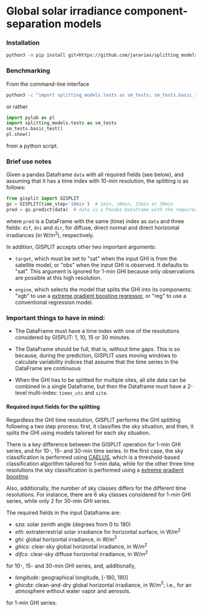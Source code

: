 # Global solar irradiance component-separation models


### Installation

```sh
python3 -m pip install git+https://github.com/jararias/splitting_models@main
```

### Benchmarking

From the command-line interface

```sh
python3 -c "import splitting_models.tests as sm_tests; sm_tests.basic_test()"
```

or rather

```python
import pylab as pl
import splitting_models.tests as sm_tests
sm_tests.basic_test()
pl.show()
```

from a python script.

### Brief use notes

Given a pandas Dataframe `data` with all required fields (see below), and assuming that it has a time
index with 10-min resolution, the splitting is as follows:

```python
from gisplit import GISPLIT
gs = GISPLIT(time_step='10min')  # 1min, 10min, 15min or 30min
pred = gs.predict(data)  # data is a Pandas Dataframe with the required fields
```

where `pred` is a DataFrame with the same (time) index as `data` and three fields: `dif`, `dni` and `dir`,
for diffuse, direct normal and direct horizontal irradiances (in W/m$`^2`$), respectively.

In addition, GISPLIT accepts other two important arguments:

- `target`, which must be set to "sat" when the input GHI is from the satellite model, or "obs" when the
input GHI is observed. It defaults to "sat". This argument is ignored for 1-min GHI because only observations
are possible at this high resolution.

- `engine`, which selects the model that splits the GHI into its components: "xgb" to use a
[extreme gradient boosting regressor](https://xgboost.readthedocs.io/en/stable/), or "reg" to use a conventional
 regression model.

### Important things to have in mind:

- The DataFrame must have a time index with one of the resolutions considered by GISPLIT: 1, 10, 15 or 30 minutes.

- The DataFrame should be full, that is, without time gaps. This is so because, during the prediction, GISPLIT
uses moving windows to calculate variability indices that assume that the time series in the DataFrame are continuous

- When the GHI has to be splitted for multiple sites, all site data can be combined in a single Dataframe, but then
the Dataframe must have a 2-level multi-index: `times_utc` and `site`.

#### Required input fields for the splitting

Regardless the GHI time resolution, GISPLIT performs the GHI splitting following a two step process: first, it classifies
the sky situation, and then, it splits the GHI using models tailored for each sky situation.

There is a key difference between the GISPLIT operation for 1-min GHI series, and for 10-, 15- and 30-min time series. In
the first case, the sky classification is performed using [CAELUS](https://gitlab.solargis.com/backend/sg_caelus), which is
a threshold-based classification algorithm tailored for 1-min data, while for the other three time resolutions the sky
classification is performed using a [extreme gradient boosting](https://xgboost.readthedocs.io/en/stable/).

Also, additionally, the number of sky classes differs for the different time resolutions. For instance, there are 6 sky classes
considered for 1-min GHI series, while only 2 for 30-min GHI series.

>>>
The required fields in the input Dataframe are:

- *sza*: solar zenith angle (degrees from 0 to 180)
- *eth*: extraterrestrial solar irradiance for horizontal surface, in W/m$`^2`$
- *ghi*: global horizontal irradiance, in W/m$`^2`$
- *ghics*: clear-sky global horizontal irradiance, in W/m$`^2`$
- *difcs*: clear-sky diffuse horizontal irradiance, in W/m$`^2`$

for 10-, 15- and 30-min GHI series, and, additionally,

- *longitude*: geographical longitude, [-180, 180]
- *ghicda*: clean-and-dry global horizontal irradiance, in W/m$`^2`$; i.e., for an atmosphere without water vapor and aerosols.

for 1-min GHI series.
>>>
